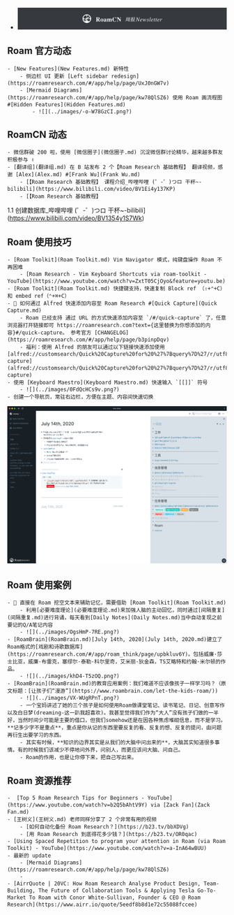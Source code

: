 - ![](../images/hurH4aFAeC.png?) 

## Roam 官方动态
    - [New Features](New Features.md) 新特性
        - 侧边栏 UI 更新 [Left sidebar redesign](https://roamresearch.com/#/app/help/page/UxJ0nGW7v)
        - [Mermaid Diagrams](https://roamresearch.com/#/app/help/page/kw78QlSZ6) 使用 Roam 画流程图 #[Hidden Features](Hidden Features.md) 
            - ![](../images/-o-W78GzCI.png?)

## RoamCN 动态
    - 微信群破 200 啦，使用 [微信圈子](微信圈子.md) 沉淀微信群讨论精华，越来越多群友积极参与 ✌️
    - [翻译组](翻译组.md) 在 B 站发布 2 个【Roam Research 基础教程】 翻译视频，感谢 [Alex](Alex.md) #[Frank Wu](Frank Wu.md)
        - [【Roam Research 基础教程】 课程介绍_哔哩哔哩 (゜-゜)つロ 干杯~-bilibili](https://www.bilibili.com/video/BV1Ei4y137KP)
        - [【Roam Research 基础教程】
1.1 创建数据库_哔哩哔哩 (゜-゜)つロ 干杯~-bilibili](https://www.bilibili.com/video/BV1354y1S7Wk)

## Roam 使用技巧
    - [Roam Toolkit](Roam Toolkit.md) Vim Navigator 模式，纯键盘操作 Roam 不再困难
        - [Roam Research - Vim Keyboard Shortcuts via roam-toolkit - YouTube](https://www.youtube.com/watch?v=ZxtT05CjOyo&feature=youtu.be)
    - [Roam Toolkit](Roam Toolkit.md) 快捷键支持，快速复制 Block ref （⇧+⌃+C）和 embed ref（⌃+⌘+C）
    - 🦾 如何通过 Alfred 快速添加内容至 Roam Research #[Quick Capture](Quick Capture.md)
        - Roam 已经支持 通过 URL 的方式快速添加内容至 `/#/quick-capture` 了，任意浏览器打开链接即可 https://roamresearch.com?text={这里替换为你想添加的内容}#/quick-capture。 参考官方 [CHANGELOG](https://roamresearch.com/#/app/help/page/b3pinpDqv)
        - 福利：使用 Alfred 的朋友可以通过以下链接快速添加使用 [alfred://customsearch/Quick%20Capture%20for%20%27%7Bquery%7D%27/r/utf8/nospace/https%3A%2F%2Froamresearch.com%3Ftext%3D%7Bquery%7D%23%2Fquick-capture](alfred://customsearch/Quick%20Capture%20for%20%27%7Bquery%7D%27/r/utf8/nospace/https%3A%2F%2Froamresearch.com%3Ftext%3D%7Bquery%7D%23%2Fquick-capture)
    - 使用 [Keyboard Maestro](Keyboard Maestro.md) 快速输入 `[[]]` 符号
        - ![](../images/0FdQcHCs9v.png?)
    - 创建一个导航页，常驻右边栏，方便在主题、内容间快速切换
![](../images/yDhpUBaC9q.png?)

## Roam 使用案例
    - 🧠 直接在 Roam 挖空文本来辅助记忆，需要借助 [Roam Toolkit](Roam Toolkit.md) 
        - 利用[必要难度理论](必要难度理论.md)来加强人脑的主动回忆，同时通过[间隔重复](间隔重复.md)进行背诵，每天看到[Daily Notes](Daily Notes.md)当中自动复现之前要记的Q/A笔记内容
        - ![](../images/OgsHmP-7RE.png?)
    - [RoamBrain](RoamBrain.md)[July 14th, 2020](July 14th, 2020.md)建立了Roam格式的[戏剧和诗歌数据库](https://roamresearch.com/#/app/roam_think/page/upbkluv6Y)。包括威廉·莎士比亚，威廉·布雷克，塞缪尔·泰勒·科尔里奇，艾米丽·狄金森，TS艾略特和约翰·米尔顿的作品。
        - ![](../images/khD4-T5zOQ.png?)
    - [RoamBrain](RoamBrain.md)的教育应用案例：我们难道不应该像孩子一样学习吗？（原文标题：[让孩子们“漫游”](https://www.roambrain.com/let-the-kids-roam/))
        - ![](../images/VX-WUgRPnT.png?)
        - 一个宝妈讲述了她的三个孩子是如何使用Roam做课堂笔记、读书笔记、日记、创意写作以及白日梦(dreaming-这一趴我超喜欢)。我甚至觉得我们作为“大人”没有孩子们做的一半好，当然时间少可能是主要的借口，但我们somehow还是在因各种焦虑堆砌信息，而不是学习。**记多少字不是重点**，重点是你从记的东西里要反复的看、反复的想、反复的提问，由问题再衍生出要学习的东西。
        - 其实有时候，**知识的边界其实是从我们的大脑中问出来的**，大脑其实知道很多事情。有的时候我们该减少不停地问外界，问别人，而更应该问大脑、问自己。
        - Roam的作用，也是让你停下来，把自己写出来。

## Roam 资源推荐
    -  [Top 5 Roam Research Tips for Beginners - YouTube](https://www.youtube.com/watch?v=b2Q5bAhtV9Y) via [Zack Fan](Zack Fan.md)
    - [王树义](王树义.md) 老师同样分享了 2 个非常有用的视频
        - [如何自动化备份 Roam Research？](https://b23.tv/bbXDVg)
        - [用 Roam Research 到底得花多少钱？](https://b23.tv/OR0qac)
    - [Using Spaced Repetition to program your attention in Roam (via Roam Toolkit) - YouTube](https://www.youtube.com/watch?v=a-InA64wBUU)
    - 最新的 update
        - [Mermaid Diagrams](https://roamresearch.com/#/app/help/page/kw78QlSZ6)
        - 
    - [AirrQuote | 20VC: How Roam Research Analyse Product Design, Team-Building, The Future of Collaboration Tools & Applying Tesla Go-To-Market To Roam with Conor White-Sullivan, Founder & CEO @ Roam Research](https://www.airr.io/quote/5eedf8b8d1e72c55088fccee)
